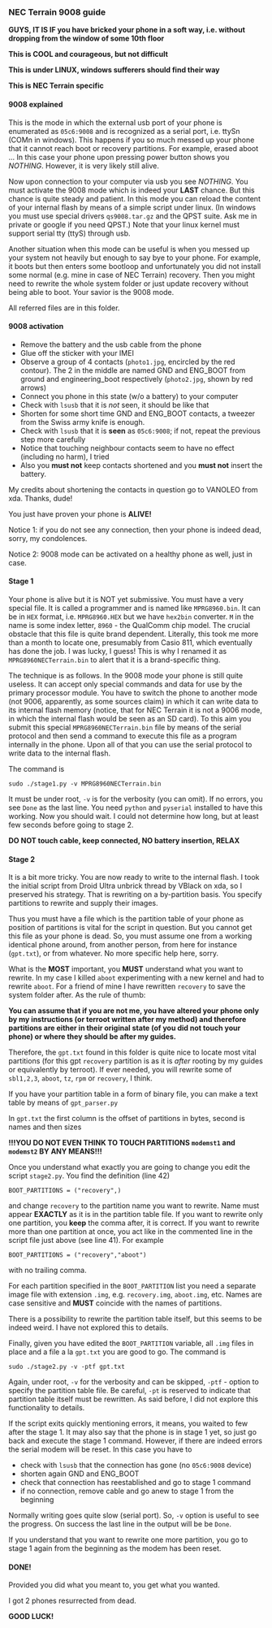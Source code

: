 ### NEC Terrain 9008 guide

**GUYS, IT IS IF you have bricked your phone in a soft way, i.e. without dropping from the window of some 10th floor**

**This is COOL and courageous, but not difficult**

**This is under LINUX, windows sufferers should find their way**

**This is NEC Terrain specific**

#### 9008 explained

This is the mode in which the external usb port of your phone is enumerated as `05c6:9008` and is recognized as a serial port, i.e. ttySn (COMn in windows). This happens if you so much messed up your phone that it cannot reach boot or recovery partitions. For example, erased aboot ... In this case your phone upon pressing power button shows you _NOTHING_. However, it is very likely still alive.

Now upon connection to your computer via usb you see _NOTHING_. You must activate the 9008 mode which is indeed your **LAST** chance. But this chance is quite steady and patient. In this mode you can reload the content of your internal flash by means of a simple script under linux. (In windows you must use special drivers `qs9008.tar.gz` and the QPST suite. Ask me in private or google if you need QPST.) Note that your linux kernel must support serial tty (ttyS) through usb.

Another situation when this mode can be useful is when you messed up your system not heavily but enough to say bye to your phone. For example, it boots but then enters some bootloop and unfortunately you did not install some normal (e.g. mine in case of NEC Terrain) recovery. Then you might need to rewrite the whole system folder or just update recovery without being able to boot. Your savior is the 9008 mode.

All referred files are in this folder.

#### 9008 activation

* Remove the battery and the usb cable from the phone
* Glue off the sticker with your IMEI
* Observe a group of 4 contacts (`photo1.jpg`, encircled by the red contour). The 2 in the middle are named GND and ENG_BOOT from ground and engineering_boot respectively (`photo2.jpg`, shown by red arrows)
* Connect you phone in this state (w/o a battery) to your computer
* Check with `lsusb` that it is _not_ seen, it should be like that
* Shorten for some short time GND and ENG_BOOT contacts, a tweezer from the Swiss army knife is enough.
* Check with `lsusb` that it is **seen** as `05c6:9008`; if not, repeat the previous step more carefully
* Notice that touching neighbour contacts seem to have no effect (including no harm), I tried
* Also you **must not** keep contacts shortened and you **must not** insert the battery.

My credits about shortening the contacts in question go to VANOLEO from xda. Thanks, dude!

You just have proven your phone is **ALIVE!**

Notice 1: if you do not see any connection, then your phone is indeed dead, sorry, my condolences.

Notice 2: 9008 mode can be activated on a healthy phone as well, just in case.

#### Stage 1

Your phone is alive but it is NOT yet submissive. You must have a very special file. It is called a programmer and is named like `MPRG8960.bin`. It can be in `HEX` format, i.e. `MPRG8960.HEX` but we have `hex2bin` converter. `M` in the name is some index letter, `8960` - the QualComm chip model. The crucial obstacle that this file is quite brand dependent. Literally, this took me more than a month to locate one, presumably from Casio 811, which eventually has done the job. I was lucky, I guess! This is why I renamed it as `MPRG8960NECTerrain.bin` to alert that it is a brand-specific thing.

The technique is as follows. In the 9008 mode your phone is still quite useless. It can accept only special commands and data for use by the primary processor module. You have to switch the phone to another mode (not 9006, apparently, as some sources claim) in which it can write data to its internal flash memory (notice, that for NEC Terrain it is not a 9006 mode, in which the internal flash would be seen as an SD card). To this aim you submit this special `MPRG8960NECTerrain.bin` file by means of the serial protocol and then send a command to execute this file as a program internally in the phone. Upon all of that you can use the serial protocol to write data to the internal flash.

The command is
```
sudo ./stage1.py -v MPRG8960NECTerrain.bin
```
It must be under root, `-v` is for the verbosity (you can omit). If no errors, you see `Done` as the last line. You need `python` and `pyserial` installed to have this working. Now you should wait. I could not determine how long, but at least few seconds before going to stage 2.

**DO NOT touch cable, keep connected, NO battery insertion, RELAX**

#### Stage 2

It is a bit more tricky. You are now ready to write to the internal flash. I took the initial script from Droid Ultra unbrick thread by VBlack on xda, so I preserved his strategy. That is rewriting on a by-partition basis. You specify partitions to rewrite and supply their images.

Thus you must have a file which is the partition table of your phone as position of partitions is vital for the script in question. But you cannot get this file as your phone is dead. So, you must assume one from a working identical phone around, from another person, from here for instance (`gpt.txt`), or from whatever. No more specific help here, sorry.

What is the **MOST** important, you **MUST** understand what you want to rewrite. In my case I killed `aboot` experimenting with a new kernel and had to rewrite `aboot`. For a friend of mine I have rewritten `recovery` to save the system folder after. As the rule of thumb:

**You can assume that if you are not me, you have altered your phone only by my instructions (or terroot written after my method) and therefore partitions are either in their original state (of you did not touch your phone) or where they should be after my guides.**

Therefore, the `gpt.txt` found in this folder is quite nice to locate most vital partitions (for this gpt `recovery` partition is as it is _after_ rooting by my guides or equivalently by terroot). If ever needed, you will rewrite some of `sbl1,2,3`, `aboot`, `tz`, `rpm` or `recovery`, I think.

If you have your partition table in a form of binary file, you can make a text table by means of `gpt_parser.py`

In `gpt.txt` the first column is the offset of partitions in bytes, second is names and then sizes

**!!!YOU DO NOT EVEN THINK TO TOUCH PARTITIONS `modemst1` and `modemst2` BY ANY MEANS!!!**

Once you understand what exactly you are going to change you edit the script `stage2.py`. You find the definition (line 42)
```
BOOT_PARTITIONS = ("recovery",)
```
and change `recovery` to the partition name you want to rewrite. Name must appear **EXACTLY** as it is in the partition table file. If you want to rewrite only one partition, you **keep** the comma after, it is correct. If you want to rewrite more than one partition at once, you act like in the commented line in the script file just above (see line 41). For example
```
BOOT_PARTITIONS = ("recovery","aboot")
```
with no trailing comma.

For each partition specified in the `BOOT_PARTITION` list you need a separate image file with extension `.img`, e.g. `recovery.img`, `aboot.img`, etc. Names are case sensitive and **MUST** coincide with the names of partitions.

There is a possibility to rewrite the partition table itself, but this seems to be indeed weird. I have not explored this to details.

Finally, given you have edited the `BOOT_PARTITION` variable, all `.img` files in place and a file a la `gpt.txt` you are good to go. The command is
```
sudo ./stage2.py -v -ptf gpt.txt
```
Again, under root, `-v` for the verbosity and can be skipped, `-ptf` - option to specify the partition table file. Be careful, `-pt` is reserved to indicate that partition table itself must be rewritten. As said before, I did not explore this functionality to details.

If the script exits quickly mentioning errors, it means, you waited to few after the stage 1. It may also say that the phone is in stage 1 yet, so just go back and execute the stage 1 command. However, if there are indeed errors the serial modem will be reset. In this case you have to
* check with `lsusb` that the connection has gone (no `05c6:9008` device)
* shorten again GND and ENG_BOOT
* check that connection has reestablished and go to stage 1 command
* if no connection, remove cable and go anew to stage 1 from the beginning

Normally writing goes quite slow (serial port). So, `-v` option is useful to see the progress. On success the last line in the output will be be `Done`.

If you understand that you want to rewrite one more partition, you go to stage 1 again from the beginning as the modem has been reset.

#### DONE!

Provided you did what you meant to, you get what you wanted.

I got 2 phones resurrected from dead.

**GOOD LUCK!**
